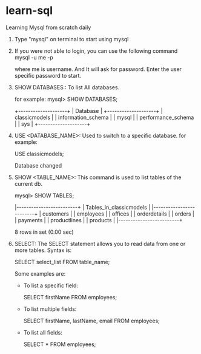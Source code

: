 # learn-sql
Learning Mysql from scratch daily


1. Type "mysql" on terminal to start using mysql
2. If you were not able to login, you can use the following command   
     mysql -u me -p

     where me is username. And It will ask for password. Enter the user specific password to start.

3. SHOW DATABASES : To list All databases.

    for example: 
    mysql> SHOW DATABASES;

    +--------------------+
    | Database           |
    +--------------------+
    | classicmodels      |
    | information_schema |
    | mysql              |
    | performance_schema |
    | sys                |
    +--------------------+


    
4. USE <DATABASE_NAME>: Used to switch to a specific database.
    for example:

    USE classicmodels;

    Database changed
    

5. SHOW <TABLE_NAME>: This command is used to list tables of the current db.

    mysql> SHOW TABLES;

    |-------------------------+
    | Tables_in_classicmodels |
    |-------------------------+
    | customers               |
    | employees               |
    | offices                 |
    | orderdetails            |
    | orders                  |
    | payments                |
    | productlines            |
    | products                |
    |-------------------------+

    8 rows in set (0.00 sec)

6. SELECT: The SELECT statement allows you to read data from one or more tables.
    Syntax is: 

    SELECT select_list
    FROM table_name;

    Some examples are:
    + To list a specific field:

        SELECT firstName FROM employees;
    + To list multiple fields:

        SELECT firstName, lastName, email FROM employees;
    + To list all fields:

        SELECT * FROM employees;
